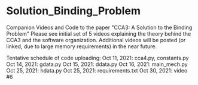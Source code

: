 # Solution_Binding_Problem
Companion Videos and Code to the paper "CCA3: A Solution to the Binding Problem"
Please see initial set of 5 videos explaining the theory behind the CCA3 and the software organization.
Additional videos will be posted (or linked, due to large memory requirements) in the near future.

Tentative schedule of code uploading:
Oct 11, 2021:  cca4.py, constants.py
Oct 14, 2021:  gdata.py
Oct 15, 2021:  ddata.py
Oct 16, 2021:  main_mech.py
Oct 25, 2021:  hdata.py
Oct 25, 2021:  requirements.txt
Oct 30, 2021:  video #6

